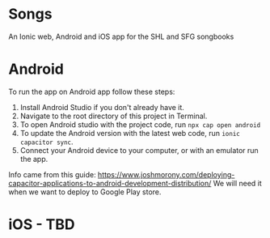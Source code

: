 # Songs
An Ionic web, Android and iOS app for the SHL and SFG songbooks


# Android
To run the app on Android app follow these steps:

1. Install Android Studio if you don't already have it.
2. Navigate to the root directory of this project in Terminal.
3. To open Android studio with the project code, run `npx cap open android`
4. To update the Android version with the latest web code, run `ionic capacitor sync`.
5. Connect your Android device to your computer, or with an emulator run the app.

Info came from this guide: https://www.joshmorony.com/deploying-capacitor-applications-to-android-development-distribution/
We will need it when we want to deploy to Google Play store.


# iOS - TBD
